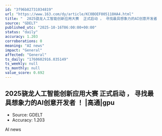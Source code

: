 ```yaml
---
id: "3f96b82731034819"
url: "https://www.163.com/dy/article/KC0BOEF005118HA4.html"
title: "  2025骁龙人工智能创新应用大赛  正式启动 ， 寻找最具想象力的AI创意开发者 ！ |高通|gpu"
source: "GDELT"
published_utc: "2025-10-16T06:00:00+00:00"
status: "daily"
accuracy: 1.203
corroborations: 0
meaning: "AI news"
impact: "General"
affected: "General"
ts_daily: "1760602916.035149"
ts_weekly: null
ts_monthly: null
value_score: 0.692
---
```

##   2025骁龙人工智能创新应用大赛  正式启动 ， 寻找最具想象力的AI创意开发者 ！ |高通|gpu

- Source: GDELT
- Accuracy: 1.203

AI news
